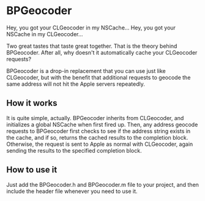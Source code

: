 BPGeocoder
==========

Hey, you got your CLGeocoder in my NSCache... Hey, you got your NSCache in my CLGeocoder...

Two great tastes that taste great together. That is the theory behind BPGeocoder. After all, why doesn't it automatically
cache your CLGeocoder requests?

BPGeocoder is a drop-in replacement that you can use just like CLGeocoder, but with the benefit that additional requests
to geocode the same address will not hit the Apple servers repeatedly.

How it works
------------

It is quite simple, actually. BPGeocoder inherits from CLGeocoder, and initializes a global NSCache when first fired up.
Then, any address geocode requests to BPGeocoder first checks to see if the address string exists in the cache, and if so,
returns the cached results to the completion block. Otherwise, the request is sent to Apple as normal with CLGeocoder, 
again sending the results to the specified completion block.

How to use it
-------------

Just add the BPGeocoder.h and BPGeocoder.m file to your project, and then include the header file whenever you need to use it.

